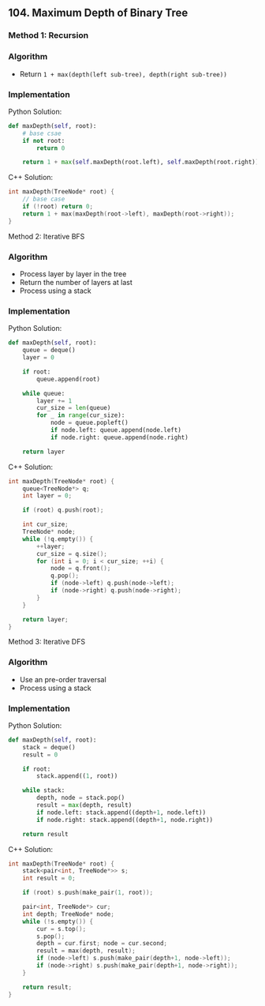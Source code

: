 ## 104. Maximum Depth of Binary Tree
### Method 1: Recursion
### Algorithm
- Return `1 + max(depth(left sub-tree), depth(right sub-tree))`
### Implementation
Python Solution:
```python
def maxDepth(self, root):
    # base csae
    if not root:
        return 0

    return 1 + max(self.maxDepth(root.left), self.maxDepth(root.right))
```
C++ Solution:
```cpp
int maxDepth(TreeNode* root) {
    // base case
    if (!root) return 0;
    return 1 + max(maxDepth(root->left), maxDepth(root->right));
}
```
Method 2: Iterative BFS
### Algorithm
- Process layer by layer in the tree
- Return the number of layers at last
- Process using a stack
### Implementation
Python Solution:
```python
def maxDepth(self, root):
    queue = deque()
    layer = 0

    if root:
        queue.append(root)

    while queue:
        layer += 1
        cur_size = len(queue)
        for _ in range(cur_size):
            node = queue.popleft()
            if node.left: queue.append(node.left)
            if node.right: queue.append(node.right)

    return layer
```
C++ Solution:
```cpp
int maxDepth(TreeNode* root) {
    queue<TreeNode*> q;
    int layer = 0;

    if (root) q.push(root);

    int cur_size;
    TreeNode* node;
    while (!q.empty()) {
        ++layer;
        cur_size = q.size();
        for (int i = 0; i < cur_size; ++i) {
            node = q.front();
            q.pop();
            if (node->left) q.push(node->left);
            if (node->right) q.push(node->right);
        }
    }

    return layer;
}
```
Method 3: Iterative DFS
### Algorithm
- Use an pre-order traversal
- Process using a stack
### Implementation
Python Solution:
```python
def maxDepth(self, root):
    stack = deque()
    result = 0

    if root:
        stack.append((1, root))

    while stack:
        depth, node = stack.pop()
        result = max(depth, result)
        if node.left: stack.append((depth+1, node.left))
        if node.right: stack.append((depth+1, node.right))

    return result
```
C++ Solution:
```cpp
int maxDepth(TreeNode* root) {
    stack<pair<int, TreeNode*>> s;
    int result = 0;

    if (root) s.push(make_pair(1, root));

    pair<int, TreeNode*> cur;
    int depth; TreeNode* node;
    while (!s.empty()) {
        cur = s.top();
        s.pop();
        depth = cur.first; node = cur.second;
        result = max(depth, result);
        if (node->left) s.push(make_pair(depth+1, node->left));
        if (node->right) s.push(make_pair(depth+1, node->right));
    }

    return result;
}
```